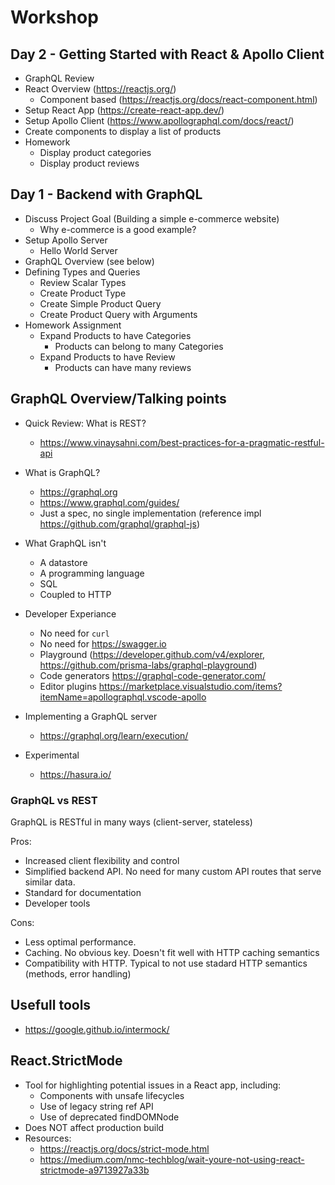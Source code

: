# Workshop

## Day 2 - Getting Started with React & Apollo Client

- GraphQL Review
- React Overview (https://reactjs.org/)
  - Component based (https://reactjs.org/docs/react-component.html)
- Setup React App (https://create-react-app.dev/)
- Setup Apollo Client (https://www.apollographql.com/docs/react/)
- Create components to display a list of products
- Homework
  - Display product categories
  - Display product reviews

## Day 1 - Backend with GraphQL

- Discuss Project Goal (Building a simple e-commerce website)
  - Why e-commerce is a good example?
- Setup Apollo Server
  - Hello World Server
- GraphQL Overview (see below)
- Defining Types and Queries
  - Review Scalar Types
  - Create Product Type
  - Create Simple Product Query
  - Create Product Query with Arguments
- Homework Assignment
  - Expand Products to have Categories
    - Products can belong to many Categories
  - Expand Products to have Review
    - Products can have many reviews

## GraphQL Overview/Talking points

- Quick Review: What is REST?

  - https://www.vinaysahni.com/best-practices-for-a-pragmatic-restful-api

- What is GraphQL?

  - https://graphql.org
  - https://www.graphql.com/guides/
  - Just a spec, no single implementation (reference impl https://github.com/graphql/graphql-js)

- What GraphQL isn't

  - A datastore
  - A programming language
  - SQL
  - Coupled to HTTP

- Developer Experiance

  - No need for `curl`
  - No need for https://swagger.io
  - Playground (https://developer.github.com/v4/explorer, https://github.com/prisma-labs/graphql-playground)
  - Code generators https://graphql-code-generator.com/
  - Editor plugins https://marketplace.visualstudio.com/items?itemName=apollographql.vscode-apollo

- Implementing a GraphQL server

  - https://graphql.org/learn/execution/

- Experimental

  - https://hasura.io/

### GraphQL vs REST

GraphQL is RESTful in many ways (client-server, stateless)

Pros:

- Increased client flexibility and control
- Simplified backend API. No need for many custom API routes that serve similar data.
- Standard for documentation
- Developer tools

Cons:

- Less optimal performance.
- Caching. No obvious key. Doesn't fit well with HTTP caching semantics
- Compatibility with HTTP. Typical to not use stadard HTTP semantics (methods, error handling)

## Usefull tools

- https://google.github.io/intermock/

## React.StrictMode

- Tool for highlighting potential issues in a React app, including:
  - Components with unsafe lifecycles
  - Use of legacy string ref API
  - Use of deprecated findDOMNode
- Does NOT affect production build
- Resources:
  - https://reactjs.org/docs/strict-mode.html
  - https://medium.com/nmc-techblog/wait-youre-not-using-react-strictmode-a9713927a33b
